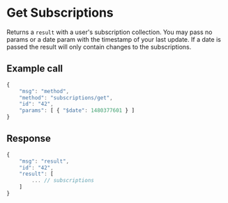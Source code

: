 # Get Subscriptions

Returns a `result` with a user's subscription collection. You may pass no params or a date param with the timestamp of your last update. If a date is passed the result will only contain changes to the subscriptions.

## Example call

```javascript
{
    "msg": "method",
    "method": "subscriptions/get",
    "id": "42",
    "params": [ { "$date": 1480377601 } ]
}
```

## Response

```javascript
{
    "msg": "result",
    "id": "42",
    "result": [
        ... // subscriptions
    ]
}
```



